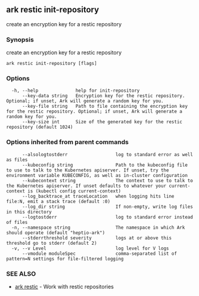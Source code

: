 ## ark restic init-repository

create an encryption key for a restic repository

### Synopsis


create an encryption key for a restic repository

```
ark restic init-repository [flags]
```

### Options

```
  -h, --help              help for init-repository
      --key-data string   Encryption key for the restic repository. Optional; if unset, Ark will generate a random key for you.
      --key-file string   Path to file containing the encryption key for the restic repository. Optional; if unset, Ark will generate a random key for you.
      --key-size int      Size of the generated key for the restic repository (default 1024)
```

### Options inherited from parent commands

```
      --alsologtostderr                  log to standard error as well as files
      --kubeconfig string                Path to the kubeconfig file to use to talk to the Kubernetes apiserver. If unset, try the environment variable KUBECONFIG, as well as in-cluster configuration
      --kubecontext string               The context to use to talk to the Kubernetes apiserver. If unset defaults to whatever your current-context is (kubectl config current-context)
      --log_backtrace_at traceLocation   when logging hits line file:N, emit a stack trace (default :0)
      --log_dir string                   If non-empty, write log files in this directory
      --logtostderr                      log to standard error instead of files
  -n, --namespace string                 The namespace in which Ark should operate (default "heptio-ark")
      --stderrthreshold severity         logs at or above this threshold go to stderr (default 2)
  -v, --v Level                          log level for V logs
      --vmodule moduleSpec               comma-separated list of pattern=N settings for file-filtered logging
```

### SEE ALSO
* [ark restic](ark_restic.md)	 - Work with restic repositories

